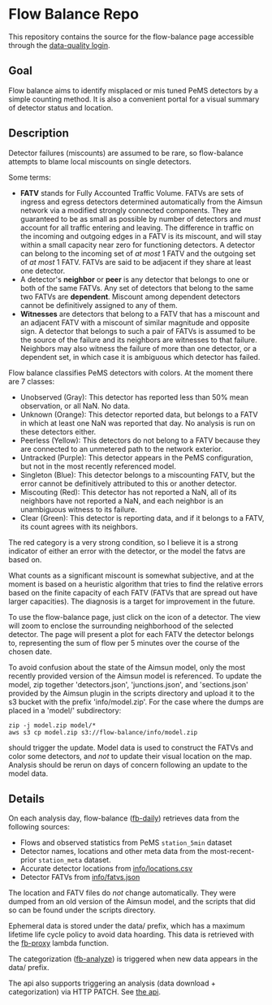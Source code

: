 # Flow Balance Repo
This repository contains the source for the flow-balance page accessible through the [data-quality login](https://connected-corridors.berkeley.edu/tool).

## Goal
Flow balance aims to identify misplaced or mis tuned PeMS detectors by a simple counting method. It is also a convenient portal for a visual summary of detector status and location.

## Description
Detector failures (miscounts) are assumed to be rare, so flow-balance attempts to blame local miscounts on single detectors.

Some terms:
- **FATV** stands for Fully Accounted Traffic Volume. FATVs are sets of ingress and egress detectors determined automatically from the Aimsun network via a modified strongly connected components. They are guaranteed to be as small as possible by number of detectors and _must_ account for all traffic entering and leaving. The difference in traffic on the incoming and outgoing edges in a FATV is its miscount, and will stay within a small capacity near zero for functioning detectors. A detector can belong to the incoming set of _at most_ 1 FATV and the outgoing set of _at most_ 1 FATV. FATVs are said to be adjacent if they share at least one detector.
- A detector's **neighbor** or **peer** is any detector that belongs to one or both of the same FATVs. Any set of detectors that belong to the same two FATVs are **dependent**. Miscount among dependent detectors cannot be definitively assigned to any of them.
- **Witnesses** are detectors that belong to a FATV that has a miscount and an adjacent FATV with a miscount of similar magnitude and opposite sign. A detector that belongs to such a pair of FATVs is assumed to be the source of the failure and its neighbors are witnesses to that failure. Neighbors may also witness the failure of more than one detector, or a dependent set, in which case it is ambiguous which detector has failed.

Flow balance classifies PeMS detectors with colors. At the moment there are 7 classes:

- Unobserved (Gray): This detector has reported less than 50% mean observation, or all NaN. No data.
- Unknown (Orange): This detector reported data, but belongs to a FATV in which at least one NaN was reported that day. No analysis is run on these detectors either.
- Peerless (Yellow): This detectors do not belong to a FATV because they are connected to an unmetered path to the network exterior.
- Untracked (Purple): This detector appears in the PeMS configuration, but not in the most recently referenced model.
- Singleton (Blue): This detector belongs to a miscounting FATV, but the error cannot be definitively attributed to this or another detector.
- Miscouting (Red): This detector has not reported a NaN, all of its neighbors have not reported a NaN, and each neighbor is an unambiguous witness to its failure.
- Clear (Green): This detector is reporting data, and if it belongs to a FATV, its count agrees with its neighbors.

The red category is a very strong condition, so I believe it is a strong indicator of either an error with the detector, or the model the fatvs are based on.

What counts as a significant miscount is somewhat subjective, and at the moment is based on a heuristic algorithm that tries to find the relative errors based on the finite capacity of each FATV (FATVs that are spread out have larger capacities). The diagnosis is a target for improvement in the future.

To use the flow-balance page, just click on the icon of a detector. The view will zoom to enclose the surrounding neighborhood of the selected detector. The page will present a plot for each FATV the detector belongs to, representing the sum of flow per 5 minutes over the course of the chosen date.

To avoid confusion about the state of the Aimsun model, only the most recently provided version of the Aimsun model is referenced. To update the model, zip together 'detectors.json', 'junctions.json', and 'sections.json' provided by the Aimsun plugin in the scripts directory and upload it to the s3 bucket with the prefix 'info/model.zip'. For the case where the dumps are placed in a 'model/' subdirectory:
```
zip -j model.zip model/*
aws s3 cp model.zip s3://flow-balance/info/model.zip
```
should trigger the update. Model data is used to construct the FATVs and color some detectors, and _not_ to update their visual location on the map. Analysis should be rerun on days of concern following an update to the model data.

## Details
On each analysis day, flow-balance ([fb-daily](https://us-west-2.console.aws.amazon.com/lambda/home?region=us-west-2#/functions/fb-daily)) retrieves data from the following sources:
- Flows and observed statistics from PeMS `station_5min` dataset
- Detector names, locations and other meta data from the most-recent-prior `station_meta` dataset.
- Accurate detector locations from [info/locations.csv](https://console.aws.amazon.com/s3/buckets/flow-balance/info/?region=us-west-2&tab=overview)
- Detector FATVs from [info/fatvs.json](https://console.aws.amazon.com/s3/buckets/flow-balance/info/?region=us-west-2&tab=overview)

The location and FATV files do _not_ change automatically. They were dumped from an old version of the Aimsun model, and the scripts that did so can be found under the scripts directory.

Ephemeral data is stored under the data/ prefix, which has a maximum lifetime life cycle policy to avoid data hoarding. This data is retrieved with the [fb-proxy](https://us-west-2.console.aws.amazon.com/lambda/home?region=us-west-2#/functions/fb-proxy) lambda function.

The categorization ([fb-analyze](https://us-west-2.console.aws.amazon.com/lambda/home?region=us-west-2#/functions/fb-analyze)) is triggered when new data appears in the data/ prefix.

The api also supports triggering an analysis (data download + categorization) via HTTP PATCH. See [the api](https://us-west-2.console.aws.amazon.com/apigateway/home?region=us-west-2#/apis/2o0pm5fi7f/resources).
